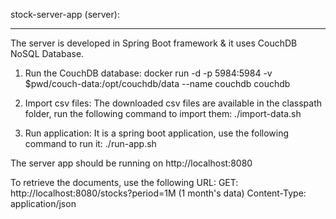 stock-server-app (server): 
*************************

The server is developed in Spring Boot framework & it uses CouchDB NoSQL Database.
1. 	Run the CouchDB database:
	docker run -d -p 5984:5984 -v $pwd/couch-data:/opt/couchdb/data --name couchdb couchdb

2. 	Import csv files: The downloaded csv files are available in the classpath folder, run the following command to import them:
	./import-data.sh

3. 	Run application: It is a spring boot application, use the following command to run it:
	./run-app.sh

The server app should be running on http://localhost:8080

To retrieve the documents, use the following URL:
GET: http://localhost:8080/stocks?period=1M (1 month's data)
Content-Type: application/json
